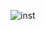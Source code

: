 ![inst](https://user-images.githubusercontent.com/36485527/214152792-9fd9d732-b688-41ed-a637-b902409086e8.png)
